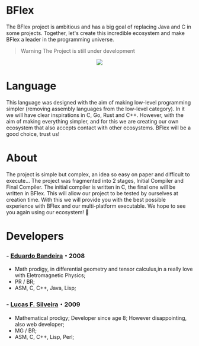 # BFlex
The BFlex project is ambitious and has a big goal of replacing Java and C in some projects. Together, let's create this incredible ecosystem and make BFlex a leader in the programming universe.

> Warning
> The Project is still under development


<center>
<img src="https://imgur.com/xuOynXd.png">
</center>

# Language
This language was designed with the aim of making low-level programming simpler (removing assembly languages ​​from the low-level category). In it we will have clear inspirations in C, Go, Rust and C++. However, with the aim of making everything simpler, and for this we are creating our own ecosystem that also accepts contact with other ecosystems. BFlex will be a good choice, trust us!


# About 
The project is simple but complex, an idea so easy on paper and difficult to execute... The project was fragmented into 2 stages, Initial Compiler and Final Compiler. The initial compiler is written in C, the final one will be written in BFlex. This will allow our project to be tested by ourselves at creation time. With this we will provide you with the best possible experience with BFlex and our multi-platform executable. We hope to see you again using our ecosystem! 💜

<!-- # Documentation

<center>
<a href="https://BFlex.github.io/docs/">
<img src="https://BFlex.github.io/docs/pictures/docs.png">
</a>
</center>
<div align="center">
  <a href="https://github.com/Hector2523">Docs by: Hector2523</a>
</div>

<div align="center">
  
### [GOTO DOCS](https://BFlex.github.io/docs/) (prototype)

</div> -->

# Developers
### - [Eduardo Bandeira](https://github.com/EngBandeira)・2008
- Math prodigy, in differential geometry and tensor calculus,in a really love with Eletromagnetic Physics;
- PR / BR;
- ASM, C, C++, Java, Lisp;
### - [Lucas F. Silveira](https://github.com/lucasFelixSilveira)・2009
- Mathematical prodigy; Developer since age 8; However disappointing, also web developer;
- MG / BR;
- ASM, C, C++, Lisp, Perl;
